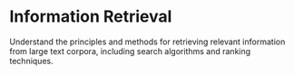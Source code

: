 # Information Retrieval

Understand the principles and methods for retrieving relevant information from large text corpora, including search algorithms and ranking techniques. 